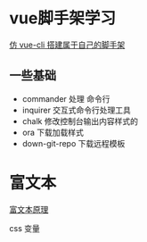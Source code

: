 #  vue脚手架学习

[仿 vue-cli 搭建属于自己的脚手架](https://juejin.cn/post/6844903807919325192#heading-0)

## 一些基础

* commander 处理 命令行
* inquirer 交互式命令行处理工具
* chalk 修改控制台输出内容样式的
* ora  下载加载样式
* down-git-repo 下载远程模板



#  富文本

[富文本原理](https://juejin.cn/post/6844903871110709256#heading-0)





css 变量